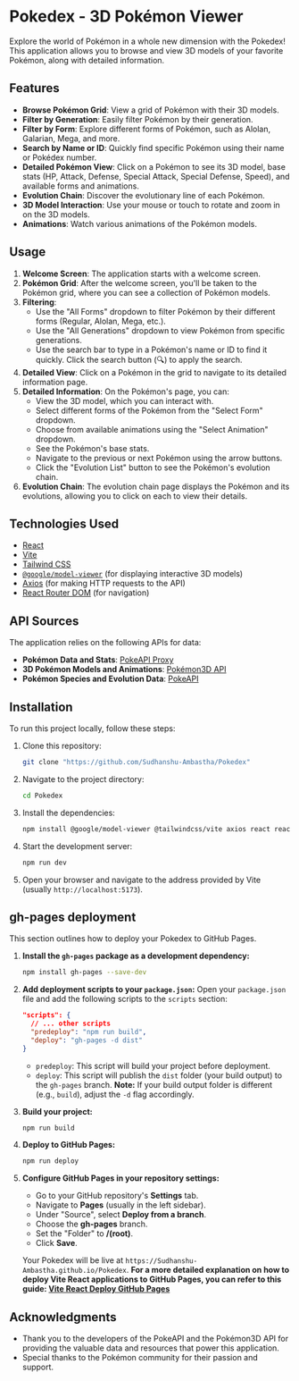 # Pokedex - 3D Pokémon Viewer

Explore the world of Pokémon in a whole new dimension with the Pokedex! This application allows you to browse and view 3D models of your favorite Pokémon, along with detailed information.

## Features

- **Browse Pokémon Grid**: View a grid of Pokémon with their 3D models.
- **Filter by Generation**: Easily filter Pokémon by their generation.
- **Filter by Form**: Explore different forms of Pokémon, such as Alolan, Galarian, Mega, and more.
- **Search by Name or ID**: Quickly find specific Pokémon using their name or Pokédex number.
- **Detailed Pokémon View**: Click on a Pokémon to see its 3D model, base stats (HP, Attack, Defense, Special Attack, Special Defense, Speed), and available forms and animations.
- **Evolution Chain**: Discover the evolutionary line of each Pokémon.
- **3D Model Interaction**: Use your mouse or touch to rotate and zoom in on the 3D models.
- **Animations**: Watch various animations of the Pokémon models.

## Usage

1.  **Welcome Screen**: The application starts with a welcome screen.
2.  **Pokémon Grid**: After the welcome screen, you'll be taken to the Pokémon grid, where you can see a collection of Pokémon models.
3.  **Filtering**:
    -   Use the "All Forms" dropdown to filter Pokémon by their different forms (Regular, Alolan, Mega, etc.).
    -   Use the "All Generations" dropdown to view Pokémon from specific generations.
    -   Use the search bar to type in a Pokémon's name or ID to find it quickly. Click the search button (🔍) to apply the search.
4.  **Detailed View**: Click on a Pokémon in the grid to navigate to its detailed information page.
5.  **Detailed Information**: On the Pokémon's page, you can:
    -   View the 3D model, which you can interact with.
    -   Select different forms of the Pokémon from the "Select Form" dropdown.
    -   Choose from available animations using the "Select Animation" dropdown.
    -   See the Pokémon's base stats.
    -   Navigate to the previous or next Pokémon using the arrow buttons.
    -   Click the "Evolution List" button to see the Pokémon's evolution chain.
6.  **Evolution Chain**: The evolution chain page displays the Pokémon and its evolutions, allowing you to click on each to view their details.

## Technologies Used

-   [React](https://create-react-app.dev/docs/getting-started/)
-   [Vite](https://vite.dev/guide/)
-   [Tailwind CSS](https://tailwindcss.com/docs/installation/using-vite)
-   [`@google/model-viewer`](https://modelviewer.dev/) (for displaying interactive 3D models)
-   [Axios](https://axios-http.com/docs/intro) (for making HTTP requests to the API)
-   [React Router DOM](https://reactrouter.com/) (for navigation)

## API Sources

The application relies on the following APIs for data:

-   **Pokémon Data and Stats**: [PokeAPI Proxy](https://pokeapi-proxy.freecodecamp.rocks/api/pokemon/)
-   **3D Pokémon Models and Animations**: [Pokémon3D API](https://pokemon-3d-api.onrender.com/v1/pokemon)
-   **Pokémon Species and Evolution Data**: [PokeAPI](https://pokeapi.co/api/v2/)

## Installation

To run this project locally, follow these steps:

1.  Clone this repository:
    ```bash
    git clone "https://github.com/Sudhanshu-Ambastha/Pokedex"
    ```
2.  Navigate to the project directory:
    ```bash
    cd Pokedex
    ```
3.  Install the dependencies:
    ```bash
    npm install @google/model-viewer @tailwindcss/vite axios react react-dom react-router-dom react-three-fiber tailwindcss
    ```
4.  Start the development server:
    ```bash
    npm run dev
    ```
5.  Open your browser and navigate to the address provided by Vite (usually `http://localhost:5173`).

## gh-pages deployment

This section outlines how to deploy your Pokedex to GitHub Pages.

1.  **Install the `gh-pages` package as a development dependency:**
    ```bash
    npm install gh-pages --save-dev
    ```

2.  **Add deployment scripts to your `package.json`:**
    Open your `package.json` file and add the following scripts to the `scripts` section:

    ```json
    "scripts": {
      // ... other scripts
      "predeploy": "npm run build",
      "deploy": "gh-pages -d dist"
    }
    ```
    * `predeploy`: This script will build your project before deployment.
    * `deploy`: This script will publish the `dist` folder (your build output) to the `gh-pages` branch. **Note:** If your build output folder is different (e.g., `build`), adjust the `-d` flag accordingly.

3.  **Build your project:**
    ```bash
    npm run build
    ```

4.  **Deploy to GitHub Pages:**
    ```bash
    npm run deploy
    ```

5.  **Configure GitHub Pages in your repository settings:**
    * Go to your GitHub repository's **Settings** tab.
    * Navigate to **Pages** (usually in the left sidebar).
    * Under "Source", select **Deploy from a branch**.
    * Choose the **gh-pages** branch.
    * Set the "Folder" to **/(root)**.
    * Click **Save**.

    Your Pokedex will be live at `https://Sudhanshu-Ambastha.github.io/Pokedex`.
    **For a more detailed explanation on how to deploy Vite React applications to GitHub Pages, you can refer to this guide: [Vite React Deploy GitHub Pages](https://www.vd-developer.online/blog/vite-react-deploy-github)**

## Acknowledgments

-   Thank you to the developers of the PokeAPI and the Pokémon3D API for providing the valuable data and resources that power this application.
-   Special thanks to the Pokémon community for their passion and support.
